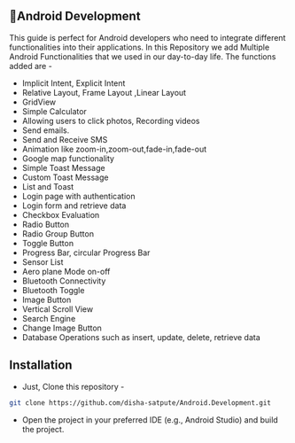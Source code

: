 ## 📱Android Development
This guide is perfect for Android developers who need to integrate different functionalities into their applications.
In this Repository we add Multiple Android Functionalities that we used in our day-to-day life.
The functions added are -
- Implicit Intent, Explicit Intent
- Relative Layout, Frame Layout ,Linear Layout
- GridView
- Simple Calculator
- Allowing users to click photos, Recording videos
- Send emails.
- Send and Receive SMS
- Animation like zoom-in,zoom-out,fade-in,fade-out
- Google map functionality
- Simple Toast Message
- Custom Toast Message
- List and Toast
- Login page with authentication
- Login form and retrieve data
- Checkbox Evaluation
- Radio Button
- Radio Group Button
- Toggle Button
- Progress Bar, circular Progress Bar
- Sensor List
- Aero plane Mode on-off
- Bluetooth Connectivity
- Bluetooth Toggle
- Image Button
- Vertical Scroll View
- Search Engine
- Change Image Button
- Database Operations such as insert, update, delete, retrieve data

## Installation
- Just, Clone this repository - 
````bash 
git clone https://github.com/disha-satpute/Android.Development.git
````
- Open the project in your preferred IDE (e.g., Android Studio) and build the project.
